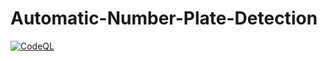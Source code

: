# Automatic-Number-Plate-Detection
[![CodeQL](https://github.com/rohit3235/Automatic-Number-Plate-Detection/actions/workflows/codeql.yml/badge.svg)](https://github.com/rohit3235/Automatic-Number-Plate-Detection/actions/workflows/codeql.yml)
